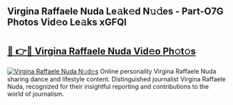 ## Virgina Raffaele Nuda Le𝚊k𝚎d N𝚞𝚍es - Part-O7G Photos Vid𝚎o Le𝚊ks xGFQl

# <h2><a href="http://fbbxzd.evod.top/?m=Virgina+Raffaele+Nuda">🔗 👉🔴 Virgina Raffaele Nuda Vid𝚎o Ph𝚘t𝚘s</a></h2>

[![Virgina Raffaele Nuda N𝚞d𝚎s](https://i.imgur.com/8V9OHl7.gif)](http://fbbxzd.evod.top/?m=Virgina+Raffaele+Nuda)
Online personality Virgina Raffaele Nuda sharing dance and lifestyle content. Distinguished journalist Virgina Raffaele Nuda, recognized for their insightful reporting and contributions to the world of journalism. 
